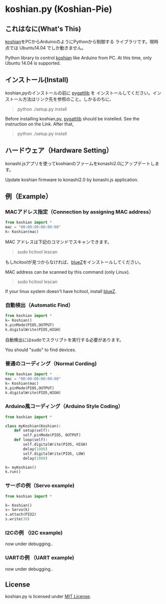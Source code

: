 # koshian.py (Koshian-Pie)

## これはなに(What's This)

[koshian](http://www.m-pression.com/ja/solutions/boards/koshian)をPCからArduinoのようにPythonから制御する
ライブラリです。現時点では Ubuntu14.04 でしか動きません。

Python library to control [koshian](http://www.m-pression.com/ja/solutions/boards/koshian) like Arduino from PC.
At this time, only Ubuntu 14.04 is supported.


## インストール(Install)

koshian,pyのインストールの前に [pygattlib](https://bitbucket.org/OscarAcena/pygattlib) を
インストールしてください。インストール方法はリンク先を参照のこと。しかるのちに、

> python ./setup.py install

Before installing koshian,py, [pygattlib](https://bitbucket.org/OscarAcena/pygattlib) should be instelled. See the instruction on the Link. After that,

> python ./setup.py install

## ハードウェア（Hardware Setting）

konashi.jsアプリを使ってkoshianのファームをkonashi2.0にアップデートします。

Update koshian firmware to konashi2.0 by konashi.js application.


## 例（Example）

### MACアドレス指定（Connection by assigning MAC address）
```python
from koshian import *
mac = "00:00:00:00:00:00"
k= Koshian(mac)
```

MAC アドレスは下記のコマンドでスキャンできます。

> sudo hcitool lescan

もしhcitoolが見つからなければ、[blueZ](http://www.bluez.org/)をインストールしてください。

MAC address can be scanned by this command (only Linux).

> sudo hcitool lescan

If your linux system doesn't have hcitool, install [blueZ](http://www.bluez.org/).

### 自動検出（Automatic Find）
```python
from koshian import *
k= Koshian()
k.pinMode(PIO5,OUTPUT)
k.digitalWrite(PIO5,HIGH)
```

自動検出にはsudoでスクリプトを実行する必要があります。

You should "sudo" to find devices.

### 普通のコーディング（Normal Cording)
```python
from koshian import *
mac = "00:00:00:00:00:00"
k= Koshian(mac)
k.pinMode(PIO5,OUTPUT)
k.digitalWrite(PIO5,HIGH)
```

### Arduino風コーディング（Arduino Style Coding）
```python
from koshian import *

class myKoshian(Koshian):
    def setup(self):    
        self.pinMode(PIO5, OUTPUT)
    def loop(self):
        self.digitalWrite(PIO5, HIGH)
        delay(1000)
        self.digitalWrite(PIO5, LOW)
        delay(1000)

k= myKoshian()
k.run()
```

### サーボの例（Servo example)
```python
from koshian import *

k= Koshian()
s= Servo(k)
s.attach(PIO2)
s.write(30)
```

### I2Cの例 （I2C example)

now under debugging..

### UARTの例 （UART example)

now under debugging..


## License

koshian.py is licensed under [MIT License](http://opensource.org/licenses/mit-license.php).

